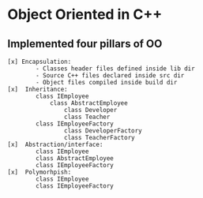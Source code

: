 # Object Oriented in C++

## Implemented four pillars of OO
    [x] Encapsulation:
            - Classes header files defined inside lib dir
            - Source C++ files declared inside src dir
            - Object files compiled inside build dir
    [x]  Inheritance:
            class IEmployee
                class AbstractEmployee
                    class Developer
                    class Teacher
            class IEmployeeFactory
                    class DeveloperFactory
                    class TeacherFactory
    [x]  Abstraction/interface:
            class IEmployee
            class AbstractEmployee
            class IEmployeeFactory
    [x]  Polymorhpish:
            class IEmployee
            class IEmployeeFactory